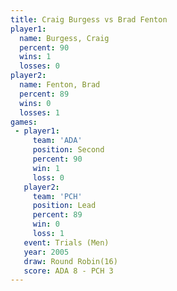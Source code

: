 ```yaml
---
title: Craig Burgess vs Brad Fenton
player1:              
  name: Burgess, Craig
  percent: 90         
  wins: 1             
  losses: 0           
player2:              
  name: Fenton, Brad  
  percent: 89         
  wins: 0             
  losses: 1           
games:
 - player1:          
     team: 'ADA'     
     position: Second
     percent: 90     
     win: 1          
     loss: 0         
   player2:        
     team: 'PCH'   
     position: Lead
     percent: 89   
     win: 0        
     loss: 1       
   event: Trials (Men)  
   year: 2005           
   draw: Round Robin(16)
   score: ADA 8 - PCH 3 
---
```

